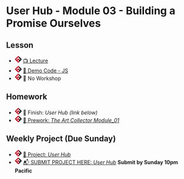 # User Hub - Module 03 - Building a Promise Ourselves

## Lesson
- ![FSA](/logo.png) [📺 Lecture](https://www.youtube.com/watch?v=3IOfX9UejFc&list=PL9NTD5QQdssXTarkBujHENSDgUVBIoFX8&index=32)
- ![FSA](/logo.png) [👾 Demo Code - JS](promise.js)
- ![FSA](/logo.png) 🔬 No Workshop

## Homework
- ![FSA](/logo.png) 🔬 Finish: *User Hub (link below)*
- ![FSA](/logo.png) [📖 Prework: *The Art Collector Module_01*](https://learn.fullstackacademy.com/workshop/5e7e62ecccd4450004064a3d/content/5e7e62edccd4450004064a43/text)

## Weekly Project (Due Sunday)
- ![FSA](/logo.png) [🔬 Project: *User Hub*](https://learn.fullstackacademy.com/workshop/5e6d4e18f762d1000459ff4d/content/5e6d4e18f762d1000459ff5f/text)
- ![FSA](/logo.png) [📬 SUBMIT PROJECT HERE: *User Hub*](https://forms.gle/hJazTDMyjD8v1oHe7) __Submit by Sunday 10pm Pacific__
